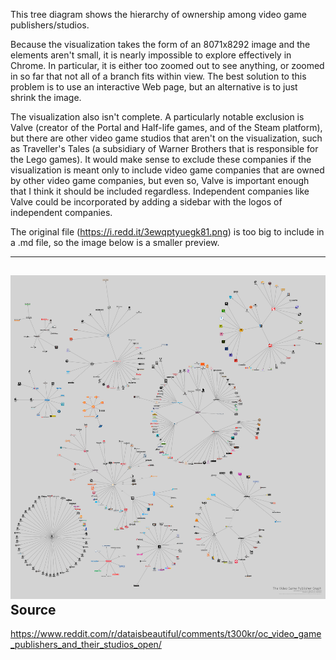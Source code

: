 This tree diagram shows the hierarchy of ownership among video game publishers/studios.

Because the visualization takes the form of an 8071x8292 image and the elements aren't small, it is nearly impossible to explore effectively in Chrome. In particular, it is either too zoomed out to see anything, or zoomed in so far that not all of a branch fits within view. The best solution to this problem is to use an interactive Web page, but an alternative is to just shrink the image.

The visualization also isn't complete. A particularly notable exclusion is Valve (creator of the Portal and Half-life games, and of the Steam platform), but there are other video game studios that aren't on the visualization, such as Traveller's Tales (a subsidiary of Warner Brothers that is responsible for the Lego games).
It would make sense to exclude these companies if the visualization is meant only to include video game companies that are owned by other video game companies, but even so, Valve is important enough that I think it should be included regardless.
Independent companies like Valve could be incorporated by adding a sidebar with the logos of independent companies.

The original file (https://i.redd.it/3ewqptyuegk81.png) is too big to include in a .md file, so the image below is a smaller preview.

---
![Vis](/images/video_game_publishers_vis_smol.webp)
Source
---
https://www.reddit.com/r/dataisbeautiful/comments/t300kr/oc_video_game_publishers_and_their_studios_open/
